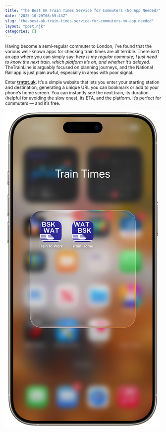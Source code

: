 ```yaml
---
title: "The Best UK Train Times Service for Commuters (No App Needed)"
date: "2025-10-29T08:59:43Z"
slug: "the-best-uk-train-times-service-for-commuters-no-app-needed"
layout: "post.njk"
categories: []
---
```




Having become a semi-regular commuter to London, I’ve found that the various well-known apps for checking train times are all terrible. There isn’t an app where you can simply say: h*ere is my regular commute; I just need to know the next train, which platform it’s on, and whether it’s delayed.*
TheTrainLine is arguably focused on planning journeys, and the National Rail app is just plain awful, especially in areas with poor signal.

Enter [**trntxt.uk**](https://trntxt.uk). It’s a simple website that lets you enter your starting station and destination, generating a unique URL you can bookmark or add to your phone’s home screen. You can instantly see the next train, its duration (helpful for avoiding the slow ones), its ETA, and the platform. It’s perfect for commuters — and it’s free.

 ![Train times app shortcuts](/static/img/train-times.png)
